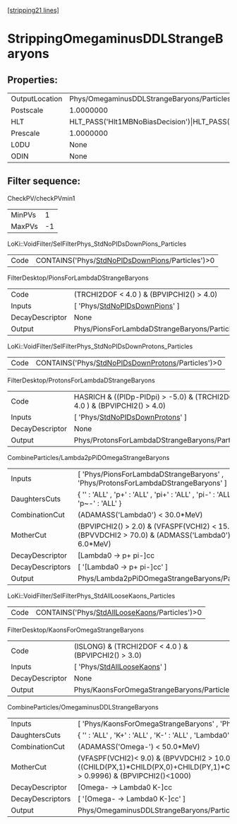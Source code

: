 [[stripping21 lines]](./stripping21-index)

# StrippingOmegaminusDDLStrangeBaryons

## Properties:

|                |                                                                                                                                                                                                                                    |
|----------------|------------------------------------------------------------------------------------------------------------------------------------------------------------------------------------------------------------------------------------|
| OutputLocation | Phys/OmegaminusDDLStrangeBaryons/Particles                                                                                                                                                                                         |
| Postscale      | 1.0000000                                                                                                                                                                                                                          |
| HLT            | HLT_PASS('Hlt1MBNoBiasDecision')\|HLT_PASS('Hlt1MBMicroBiasTStationDecision')\|HLT_PASS('Hlt1MBMicroBiasVeloDecision')\|HLT_PASS('Hlt1MBMicroBiasTStationRateLimitedDecision')\|HLT_PASS('Hlt1MBMicroBiasVeloRateLimitedDecision') |
| Prescale       | 1.0000000                                                                                                                                                                                                                          |
| L0DU           | None                                                                                                                                                                                                                               |
| ODIN           | None                                                                                                                                                                                                                               |

## Filter sequence:

CheckPV/checkPVmin1

|        |     |
|--------|-----|
| MinPVs | 1   |
| MaxPVs | -1  |

LoKi::VoidFilter/SelFilterPhys_StdNoPIDsDownPions_Particles

|      |                                                                                                      |
|------|------------------------------------------------------------------------------------------------------|
| Code | CONTAINS('Phys/[StdNoPIDsDownPions](./stripping21-commonparticles-stdnopidsdownpions)/Particles')\>0 |

FilterDesktop/PionsForLambdaDStrangeBaryons

|                 |                                                                                     |
|-----------------|-------------------------------------------------------------------------------------|
| Code            | (TRCHI2DOF \< 4.0 ) & (BPVIPCHI2() \> 4.0)                                          |
| Inputs          | [ 'Phys/[StdNoPIDsDownPions](./stripping21-commonparticles-stdnopidsdownpions)' ] |
| DecayDescriptor | None                                                                                |
| Output          | Phys/PionsForLambdaDStrangeBaryons/Particles                                        |

LoKi::VoidFilter/SelFilterPhys_StdNoPIDsDownProtons_Particles

|      |                                                                                                          |
|------|----------------------------------------------------------------------------------------------------------|
| Code | CONTAINS('Phys/[StdNoPIDsDownProtons](./stripping21-commonparticles-stdnopidsdownprotons)/Particles')\>0 |

FilterDesktop/ProtonsForLambdaDStrangeBaryons

|                 |                                                                                         |
|-----------------|-----------------------------------------------------------------------------------------|
| Code            | HASRICH & ((PIDp-PIDpi) \> -5.0) & (TRCHI2DOF \< 4.0 ) & (BPVIPCHI2() \> 4.0)           |
| Inputs          | [ 'Phys/[StdNoPIDsDownProtons](./stripping21-commonparticles-stdnopidsdownprotons)' ] |
| DecayDescriptor | None                                                                                    |
| Output          | Phys/ProtonsForLambdaDStrangeBaryons/Particles                                          |

CombineParticles/Lambda2pPiDOmegaStrangeBaryons

|                  |                                                                                                       |
|------------------|-------------------------------------------------------------------------------------------------------|
| Inputs           | [ 'Phys/PionsForLambdaDStrangeBaryons' , 'Phys/ProtonsForLambdaDStrangeBaryons' ]                   |
| DaughtersCuts    | { '' : 'ALL' , 'p+' : 'ALL' , 'pi+' : 'ALL' , 'pi-' : 'ALL' , 'p~-' : 'ALL' }                         |
| CombinationCut   | (ADAMASS('Lambda0') \< 30.0\*MeV)                                                                     |
| MotherCut        | (BPVIPCHI2() \> 2.0) & (VFASPF(VCHI2) \< 15.0) &(BPVVDCHI2 \> 70.0) & (ADMASS('Lambda0') \< 6.0\*MeV) |
| DecayDescriptor  | [Lambda0 -\> p+ pi-]cc                                                                              |
| DecayDescriptors | [ '[Lambda0 -\> p+ pi-]cc' ]                                                                      |
| Output           | Phys/Lambda2pPiDOmegaStrangeBaryons/Particles                                                         |

LoKi::VoidFilter/SelFilterPhys_StdAllLooseKaons_Particles

|      |                                                                                                  |
|------|--------------------------------------------------------------------------------------------------|
| Code | CONTAINS('Phys/[StdAllLooseKaons](./stripping21-commonparticles-stdallloosekaons)/Particles')\>0 |

FilterDesktop/KaonsForOmegaStrangeBaryons

|                 |                                                                                 |
|-----------------|---------------------------------------------------------------------------------|
| Code            | (ISLONG) & (TRCHI2DOF \< 4.0 ) & (BPVIPCHI2() \> 3.0)                           |
| Inputs          | [ 'Phys/[StdAllLooseKaons](./stripping21-commonparticles-stdallloosekaons)' ] |
| DecayDescriptor | None                                                                            |
| Output          | Phys/KaonsForOmegaStrangeBaryons/Particles                                      |

CombineParticles/OmegaminusDDLStrangeBaryons

|                  |                                                                                                                                                                                       |
|------------------|---------------------------------------------------------------------------------------------------------------------------------------------------------------------------------------|
| Inputs           | [ 'Phys/KaonsForOmegaStrangeBaryons' , 'Phys/Lambda2pPiDOmegaStrangeBaryons' ]                                                                                                      |
| DaughtersCuts    | { '' : 'ALL' , 'K+' : 'ALL' , 'K-' : 'ALL' , 'Lambda0' : 'ALL' , 'Lambda~0' : 'ALL' }                                                                                                 |
| CombinationCut   | (ADAMASS('Omega-') \< 50.0\*MeV)                                                                                                                                                      |
| MotherCut        | (VFASPF(VCHI2)\< 9.0) & (BPVVDCHI2 \> 10.0) & ((CHILD(PX,1)\*CHILD(PX,0)+CHILD(PY,1)\*CHILD(PY,0)+CHILD(PZ,1)\*CHILD(PZ,0))/(CHILD(P,1)\*CHILD(P,0)) \> 0.9996) & (BPVIPCHI2()\<1000) |
| DecayDescriptor  | [Omega- -\> Lambda0 K-]cc                                                                                                                                                           |
| DecayDescriptors | [ '[Omega- -\> Lambda0 K-]cc' ]                                                                                                                                                   |
| Output           | Phys/OmegaminusDDLStrangeBaryons/Particles                                                                                                                                            |
